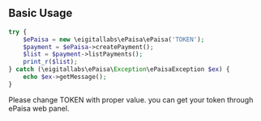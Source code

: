 ## Basic Usage

``` php
try {
    $ePaisa = new \eigitallabs\ePaisa\ePaisa('TOKEN');
    $payment = $ePaisa->createPayment();
    $list = $payment->listPayments();
    print_r($list);
} catch (\eigitallabs\ePaisa\Exception\ePaisaException $ex) {
    echo $ex->getMessage();
}
```
Please change TOKEN with proper value. you can get your token through ePaisa web panel.